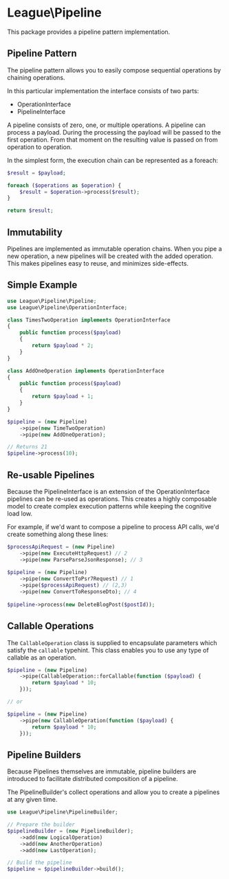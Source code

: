 # League\Pipeline

This package provides a pipeline pattern implementation.

## Pipeline Pattern

The pipeline pattern allows you to easily compose sequential operations by
chaining operations.

In this particular implementation the interface consists of two parts:

* OperationInterface
* PipelineInterface

A pipeline consists of zero, one, or multiple operations. A pipeline can process
a payload. During the processing the payload will be passed to the first operation.
From that moment on the resulting value is passed on from operation to operation.

In the simplest form, the execution chain can be represented as a foreach:

```php
$result = $payload;

foreach ($operations as $operation) {
    $result = $operation->process($result);
}

return $result;
```

## Immutability

Pipelines are implemented as immutable operation chains. When you pipe a new
operation, a new pipelines will be created with the added operation. This makes
pipelines easy to reuse, and minimizes side-effects.

## Simple Example

```php
use League\Pipeline\Pipeline;
use League\Pipeline\OperationInterface;

class TimesTwoOperation implements OperationInterface
{
    public function process($payload)
    {
        return $payload * 2;
    }
}

class AddOneOperation implements OperationInterface
{
    public function process($payload)
    {
        return $payload + 1;
    }
}

$pipeline = (new Pipeline)
    ->pipe(new TimeTwoOperation)
    ->pipe(new AddOneOperation);

// Returns 21
$pipeline->process(10);
```

## Re-usable Pipelines

Because the PipelineInterface is an extension of the OperationInterface
pipelines can be re-used as operations. This creates a highly composable model
to create complex execution patterns while keeping the cognitive load low.

For example, if we'd want to compose a pipeline to process API calls, we'd create
something along these lines:

```php
$processApiRequest = (new Pipeline)
    ->pipe(new ExecuteHttpRequest) // 2
    ->pipe(new ParseParseJsonResponse); // 3
    
$pipeline = (new Pipeline)
    ->pipe(new ConvertToPsr7Request) // 1
    ->pipe($processApiRequest) // (2,3)
    ->pipe(new ConvertToResponseDto); // 4 
    
$pipeline->process(new DeleteBlogPost($postId));
```

## Callable Operations

The `CallableOperation` class is supplied to encapsulate parameters which satisfy
the `callable` typehint. This class enables you to use any type of callable as an
operation.

```php
$pipeline = (new Pipeline)
    ->pipe(CallableOperation::forCallable(function ($payload) {
        return $payload * 10;
    }));

// or

$pipeline = (new Pipeline)
    ->pipe(new CallableOperation(function ($payload) {
        return $payload * 10;
    }));
```

## Pipeline Builders

Because Pipelines themselves are immutable, pipeline builders are introduced to
facilitate distributed composition of a pipeline.

The PipelineBuilder's collect operations and allow you to create a pipelines at
any given time.

```php
use League\Pipeline\PipelineBuilder;

// Prepare the builder
$pipelineBuilder = (new PipelineBuilder);
    ->add(new LogicalOperation)
    ->add(new AnotherOperation)
    ->add(new LastOperation);

// Build the pipeline
$pipeline = $pipelineBuilder->build();
```


